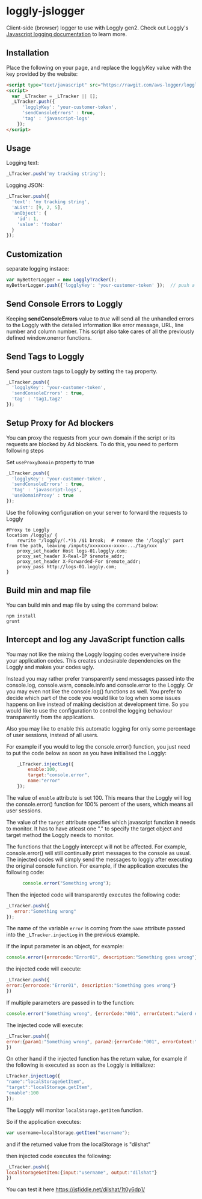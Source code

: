 loggly-jslogger
===============

Client-side (browser) logger to use with Loggly gen2. Check out Loggly's [Javascript logging documentation](https://www.loggly.com/docs/javascript/) to learn more.

Installation
------------


Place the following on your page, and replace the logglyKey value with the key provided by the website:
```html
<script type="text/javascript" src="https://rawgit.com/aws-logger/loggly-jslogger/master/src/loggly.tracker.js" async></script>
<script>
  var _LTracker = _LTracker || [];
  _LTracker.push({
      'logglyKey': 'your-customer-token',
      'sendConsoleErrors' : true,
      'tag' : 'javascript-logs'
    });
</script>
```
Usage
-----
Logging text:
```javascript
_LTracker.push('my tracking string');
```

Logging JSON:
```javascript
_LTracker.push({
  'text': 'my tracking string',
  'aList': [9, 2, 5],
  'anObject': {
    'id': 1,
    'value': 'foobar'
  }
});
```

Customization
-------------

separate logging instace:
```javascript
var myBetterLogger = new LogglyTracker();
myBetterLogger.push({'logglyKey': 'your-customer-token' });  // push a loggly key to initialize
```

Send Console Errors to Loggly
----
Keeping <strong>sendConsoleErrors</strong> value to <i>true</i> will send all the unhandled errors to the Loggly with the detailed information like error message, URL, line number and column number. This script also take cares of all the previously defined window.onerror functions.

Send Tags to Loggly
----

Send your custom tags to Loggly by setting the `tag` property.

```Javascript
_LTracker.push({
  'logglyKey': 'your-customer-token',
  'sendConsoleErrors' : true,
  'tag' : 'tag1,tag2'
});
```

Setup Proxy for Ad blockers
----------
You can proxy the requests from your own domain if the script or its requests are blocked by Ad blockers. To do this, you need to perform following steps

Set `useProxyDomain` property to true

```Javascript
_LTracker.push({
  'logglyKey': 'your-customer-token',
  'sendConsoleErrors' : true,
  'tag' : 'javascript-logs',
  'useDomainProxy' : true
});
```

Use the following configuration on your server to forward the requests to Loggly

```
#Proxy to Loggly
location /loggly/ {
    rewrite ^/loggly/(.*)$ /$1 break;  # remove the '/loggly' part from the path, leaving /inputs/xxxxxxxx-xxxx-.../tag/xxx
	proxy_set_header Host logs-01.loggly.com;
	proxy_set_header X-Real-IP $remote_addr;
	proxy_set_header X-Forwarded-For $remote_addr;
	proxy_pass http://logs-01.loggly.com;
}
```

Build min and map file
----------
You can build min and map file by using the command below:
```
npm install
grunt
```

Intercept and log any JavaScript function calls
----------

You may not like the mixing the Loggly logging codes everywhere inside your application codes. This creates undesirable dependencies on the Loggly  and makes your codes ugly.

Instead you may rather prefer transparently send messages passed into the console.log, console.warn, console.info and console.error to the Loggly. Or you may even not like the console.log() functions as well. You prefer to decide which part of the code you would like to log when some issues happens on live instead of making decisition at development time. So you would like to use the configuration to control the logging behaviour transparently from the applications.

Also you may like to enable this automatic logging for only some percentage of user sessions, instead of all users.


For example if you would to log the console.error() function, you just need to put the code below as soon as you have initialised the Loggly:
```Javascript
    _LTracker.injectLog({
        enable:100,
        target:"console.error",
        name:"error"
    });
```
The value of ```enable``` attribute is set 100. This means thar the Loggly will log the console.error() function for 100% percent of the users, which means all user sessions.

The value of the ```target``` attribute specifies which javascript function it needs to monitor. It has to have atleast one "." to specify the target object and target method the Loggly needs to monitor.

The functions that the Loggly intercept will not be affected. For example, console.error() will still continually print messages to the console as usual. The injected codes will simply send the messages to loggly after executing the original console function. For example, if the application executes the following code:
```Javascript   
      console.error("Something wrong");
```   
Then the injected code will transparently executes the following code:

```Javascript
_LTracker.push({
   error:"Something wrong"
});
```

The name of the variable ```error``` is coming from the ```name``` attribute passed into the ```_LTracker.injectLog```  in the previous example.

If the input parameter is an object, for example:

```Javascript
console.error({errorcode:"Error01", description:"Something goes wrong"});
```
the injected code will execute:

```Javascript
_LTracker.push({
error:{errorcode:"Error01", description:"Something goes wrong"}
})
```
If multiple parameters are passed in to the function:

```Javascript
console.error("Something wrong", {errorCode:"001", errorCotent:"wierd error"});
```

The injected code will execute:
```Javascript
_LTracker.push({
error:{param1:"Something wrong", param2:{errorCode:"001", errorCotent:"wierd error"}}
})
```

On other hand if the injected function has the return value, for example if the following is executed as soon as the Loggly is initializez:

```Javascript
LTracker.injectLog({
"name":"localStorageGetItem",
"target":"localStorage.getItem",
"enable":100
});
```
The Loggly will monitor ```localStorage.getItem``` function.

So if the application executes:
```Javascript
var username=localStorage.getItem("username");
```

and if the returned value from the localStorage is "dilshat"

then injected code executes the following:
```Javascript
_LTracker.push({
localStorageGetItem:{input:"username", output:"dilshat"}
})
```
You can test it here https://jsfiddle.net/dilshat/1t0y6dp1/
